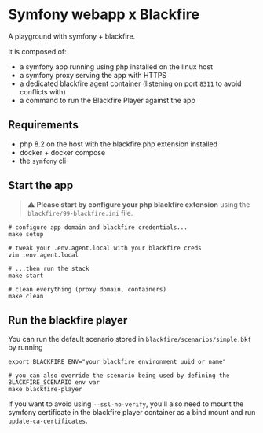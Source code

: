 # Symfony webapp x Blackfire

A playground with symfony + blackfire.

It is composed of:

* a symfony app running using php installed on the linux host
* a symfony proxy serving the app with HTTPS
* a dedicated blackfire agent container (listening on port `8311` to avoid conflicts with)
* a command to run the Blackfire Player against the app

## Requirements

* php 8.2 on the host with the blackfire php extension installed
* docker + docker compose
* the `symfony` cli

## Start the app

> :warning: **Please start by configure your php blackfire extension** using the `blackfire/99-blackfire.ini` file.

```shell
# configure app domain and blackfire credentials...
make setup

# tweak your .env.agent.local with your blackfire creds
vim .env.agent.local

# ...then run the stack
make start

# clean everything (proxy domain, containers)
make clean
```

## Run the blackfire player

You can run the default scenario stored in `blackfire/scenarios/simple.bkf` by running

```shell
export BLACKFIRE_ENV="your blackfire environment uuid or name"

# you can also override the scenario being used by defining the BLACKFIRE_SCENARIO env var
make blackfire-player
```

If you want to avoid using `--ssl-no-verify`, you'll also need to mount the symfony certificate in the blackfire player container as a bind mount and run `update-ca-certificates`.
